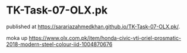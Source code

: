 # TK-Task-07-OLX.pk

published at https://sarariazahmedkhan.github.io/TK-Task-07-OLX.pk/.


moka up https://www.olx.com.pk/item/honda-civic-vti-oriel-prosmatic-2018-modern-steel-colour-iid-1004870676
